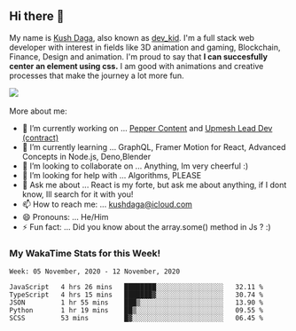 ## Hi there 👋
My name is [Kush Daga](https://kushdaga.webflow.io), also known as [dev_kid](https://instagram.com/dev_kid). I'm a full stack web developer with interest in fields like 3D animation and gaming, Blockchain, Finance, Design and animation. I'm proud to say that **I can succesfully center an element using css.** I am good with animations and creative processes that make the journey a lot more fun.

![](https://komarev.com/ghpvc/?username=kush-daga&style=flat-square&color=red)
<br></br>
More about me:

- 🔭 I’m currently working on ... [Pepper Content](https://peppercontent.in) and [Upmesh Lead Dev (contract)](https://upmesh.io)
- 🌱 I’m currently learning ... GraphQL, Framer Motion for React, Advanced Concepts in Node.js, Deno,Blender
- 👯 I’m looking to collaborate on ... Anything, Im very cheerful :)
- 🤔 I’m looking for help with ... Algorithms, PLEASE
- 💬 Ask me about ... React is my forte, but ask me about anything, if I dont know, Ill search for it with you! 
- 📫 How to reach me: ... kushdaga@icloud.com
- 😄 Pronouns: ... He/Him
- ⚡ Fun fact: ... Did you know about the array.some() method in Js ? :)

### My WakaTime Stats for this Week!
<!--START_SECTION:waka-->
```text
Week: 05 November, 2020 - 12 November, 2020

JavaScript   4 hrs 26 mins   ████████░░░░░░░░░░░░░░░░░   32.11 % 
TypeScript   4 hrs 15 mins   ███████▓░░░░░░░░░░░░░░░░░   30.74 % 
JSON         1 hr 55 mins    ███▒░░░░░░░░░░░░░░░░░░░░░   13.90 % 
Python       1 hr 19 mins    ██▒░░░░░░░░░░░░░░░░░░░░░░   09.55 % 
SCSS         53 mins         █▓░░░░░░░░░░░░░░░░░░░░░░░   06.45 % 
```
<!--END_SECTION:waka-->
